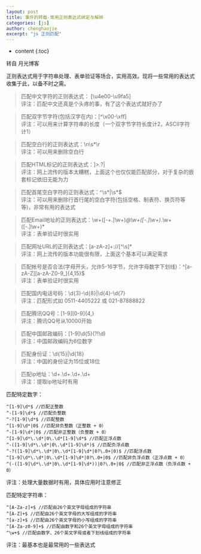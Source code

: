 ```yaml
---
layout: post
title: 事件的转载-常用正则表达式绑定与解绑
categories: [js]
author: chenghaojie
excerpt: "js 正则匹配"
---
```



* content
{:toc}


转自 月光博客

正则表达式用于字符串处理、表单验证等场合，实用高效。现将一些常用的表达式收集于此，以备不时之需。

>匹配中文字符的正则表达式： [\u4e00-\u9fa5]<br/>
评注：匹配中文还真是个头疼的事，有了这个表达式就好办了

>匹配双字节字符(包括汉字在内)：[^\x00-\xff]<br/>
评注：可以用来计算字符串的长度（一个双字节字符长度计2，ASCII字符计1）

>匹配空白行的正则表达式：\n\s*\r<br/>
评注：可以用来删除空白行

>匹配HTML标记的正则表达式：]*>.*?|<br/>
评注：网上流传的版本太糟糕，上面这个也仅仅能匹配部分，对于复杂的嵌套标记依旧无能为力

>匹配首尾空白字符的正则表达式：^\s*|\s*$<br/>
评注：可以用来删除行首行尾的空白字符(包括空格、制表符、换页符等等)，非常有用的表达式

>匹配Email地址的正则表达式：\w+([-+.]\w+)*@\w+([-.]\w+)*\.\w+([-.]\w+)*<br/>
评注：表单验证时很实用

>匹配网址URL的正则表达式：[a-zA-z]+://[^\s]*<br/>
评注：网上流传的版本功能很有限，上面这个基本可以满足需求

>匹配帐号是否合法(字母开头，允许5-16字节，允许字母数字下划线)：^[a-zA-Z][a-zA-Z0-9_]{4,15}$<br/>
评注：表单验证时很实用

>匹配国内电话号码：\d{3}-\d{8}|\d{4}-\d{7}<br/>
评注：匹配形式如 0511-4405222 或 021-87888822

>匹配腾讯QQ号：[1-9][0-9]{4,}<br/>
评注：腾讯QQ号从10000开始

>匹配中国邮政编码：[1-9]\d{5}(?!\d)<br/>
评注：中国邮政编码为6位数字

>匹配身份证：\d{15}|\d{18}<br/>
评注：中国的身份证为15位或18位

>匹配ip地址：\d+\.\d+\.\d+\.\d+<br/>
评注：提取ip地址时有用

匹配特定数字：

    ^[1-9]\d*$ //匹配正整数
    ^-[1-9]\d*$ //匹配负整数
    ^-?[1-9]\d*$ //匹配整数
    ^[1-9]\d*|0$ //匹配非负整数（正整数 + 0）
    ^-[1-9]\d*|0$ //匹配非正整数（负整数 + 0）
    ^[1-9]\d*\.\d*|0\.\d*[1-9]\d*$ //匹配正浮点数
    ^-([1-9]\d*\.\d*|0\.\d*[1-9]\d*)$ //匹配负浮点数
    ^-?([1-9]\d*\.\d*|0\.\d*[1-9]\d*|0?\.0+|0)$ //匹配浮点数
    ^[1-9]\d*\.\d*|0\.\d*[1-9]\d*|0?\.0+|0$ //匹配非负浮点数（正浮点数 + 0）
    ^(-([1-9]\d*\.\d*|0\.\d*[1-9]\d*))|0?\.0+|0$ //匹配非正浮点数（负浮点数 + 0）
      
评注：处理大量数据时有用，具体应用时注意修正

匹配特定字符串：

    ^[A-Za-z]+$ //匹配由26个英文字母组成的字符串
    ^[A-Z]+$ //匹配由26个英文字母的大写组成的字符串
    ^[a-z]+$ //匹配由26个英文字母的小写组成的字符串
    ^[A-Za-z0-9]+$ //匹配由数字和26个英文字母组成的字符串
    ^\w+$ //匹配由数字、26个英文字母或者下划线组成的字符串
    
评注：最基本也是最常用的一些表达式
